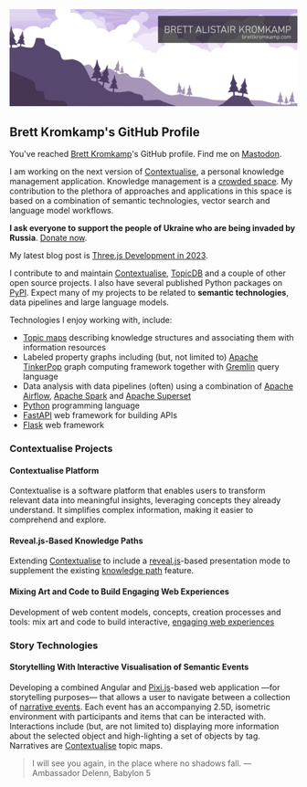 ![Brett Kromkamp - brettkromkamp.com](https://github.com/brettkromkamp/brettkromkamp/blob/master/resources/banner2.png)

## Brett Kromkamp's GitHub Profile

You've reached [Brett Kromkamp](https://brettkromkamp.com/)'s GitHub profile. Find me on [Mastodon](https://indieweb.social/@brettkromkamp).

I am working on the next version of [Contextualise](https://contextualise.dev/), a personal knowledge management application. Knowledge management is a [crowded space](https://github.com/brettkromkamp/awesome-knowledge-management). My contribution to the plethora of approaches and applications in this space is based on a combination of semantic technologies, vector search and language model workflows.

**I ask everyone to support the people of Ukraine who are being invaded by Russia**. [Donate now](https://supportukrainenow.org/).

My latest blog post is [Three.js Development in 2023](https://brettkromkamp.com/posts/three-js-development-in-2023/).

I contribute to and maintain [Contextualise](https://github.com/brettkromkamp/contextualise), [TopicDB](https://github.com/brettkromkamp/topic-db) and a couple of other open source projects. I also have several published Python packages on [PyPI](https://pypi.org/user/brettkromkamp/). Expect many of my projects to be related to __semantic technologies__, data pipelines and large language models.

Technologies I enjoy working with, include:

* [Topic maps](https://ontopia.net/topicmaps/materials/tao.html) describing knowledge structures and associating them with information resources
* Labeled property graphs including (but, not limited to) [Apache TinkerPop](https://tinkerpop.apache.org/) graph computing framework together with [Gremlin](https://tinkerpop.apache.org/gremlin.html) query language
* Data analysis with data pipelines (often) using a combination of [Apache Airflow](https://airflow.apache.org/), [Apache Spark](https://spark.apache.org/) and [Apache Superset](https://superset.apache.org/)
* [Python](https://www.python.org/) programming language
* [FastAPI](https://fastapi.tiangolo.com/) web framework for building APIs
* [Flask](https://flask.palletsprojects.com/en/2.2.x/) web framework

### Contextualise Projects

#### Contextualise Platform

Contextualise is a software platform that enables users to transform relevant data into meaningful insights, leveraging concepts they already understand. It simplifies complex information, making it easier to comprehend and explore.

#### Reveal.js-Based Knowledge Paths

Extending [Contextualise](https://contextualise.dev/) to include a [reveal.js](https://revealjs.com/)-based presentation mode to supplement the existing [knowledge path](https://brettkromkamp.com/posts/knowledge-paths/) feature.

#### Mixing Art and Code to Build Engaging Web Experiences

Development of web content models, concepts, creation processes and tools: mix art and code to build interactive, [engaging web experiences](https://brettkromkamp.com/posts/engaging-web-experiences/)

### Story Technologies

#### Storytelling With Interactive Visualisation of Semantic Events

Developing a combined Angular and [Pixi.js](https://pixijs.com/)-based web application &mdash;for storytelling purposes&mdash; that allows a user to navigate between a collection of [narrative events](https://brettkromkamp.com/posts/narrative-events/). Each event has an accompanying 2.5D, isometric environment with participants and items that can be interacted with. Interactions include (but, are not limited to) displaying more information about the selected object and high-lighting a set of objects by tag. Narratives are [Contextualise](https://contextualise.dev/) topic maps.

> I will see you again, in the place where no shadows fall. &mdash; Ambassador Delenn, Babylon 5
